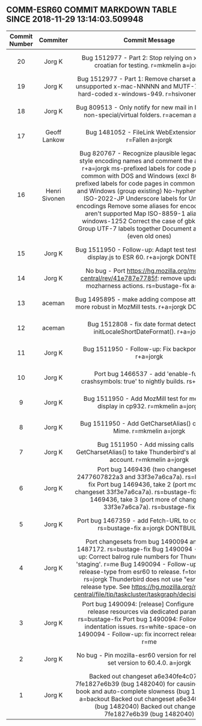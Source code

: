 ## COMM-ESR60 COMMIT MARKDOWN TABLE SINCE 2018-11-29 13:14:03.509948

| Commit Number | Commiter | Commit Message | Commit Url | Date | 
|:---:|:----:|:----------------------------------:|:------:|:----:| 
|20|Jorg K |Bug 1512977 - Part 2: Stop relying on x-mac-croatian for testing. r=mkmelin a=jorgk|[URL](https://hg.mozilla.org/releases/comm-esr60/pushloghtml?changeset=3510ade6c2cb)|2018-12-11 22:01:43
|19|Jorg K |Bug 1512977 - Part 1: Remove charset aliases for unsupported x-mac-NNNNN and MUTF-7, remove hard-coded x-windows-949. r=hsivonen a=jorgk|[URL](https://hg.mozilla.org/releases/comm-esr60/pushloghtml?changeset=c4abcd141b6c)|2018-12-11 22:01:41
|18|Jorg K |Bug 809513 - Only notify for new mail in Inbox and non-special/virtual folders. r=aceman a=jorgk|[URL](https://hg.mozilla.org/releases/comm-esr60/pushloghtml?changeset=bf0d776d3044)|2018-11-30 21:39:30
|17|Geoff Lankow |Bug 1481052 - FileLink WebExtensions API; r=Fallen a=jorgk|[URL](https://hg.mozilla.org/releases/comm-esr60/pushloghtml?changeset=076be5ca12a9)|2018-11-28 23:04:41
|16|Henri Sivonen |Bug 820767 - Recognize plausible legacy Java-style encoding names and comment the alias file. r+a=jorgk    ms-prefixed labels for code pages in common with DOS and Windows (excl 866)    cp-prefixed labels for code pages in common with DOS and Windows (group existing)    No-hyphen label for ISO-2022-JP    Underscore labels for Unix CJK encodings    Remove some aliases for encodings that aren't supported    Map ISO-8859-1 aliases to windows-1252    Correct the case of gbk to GBK    Group UTF-7 labels together    Document all entries (even old ones)|[URL](https://hg.mozilla.org/releases/comm-esr60/pushloghtml?changeset=ece4d20e004b)|2018-12-09 00:47:00
|15|Jorg K |Bug 1511950 - Follow-up: Adapt test test-cp932-display.js to ESR 60. r+a=jorgk DONTBUILD|[URL](https://hg.mozilla.org/releases/comm-esr60/pushloghtml?changeset=37dd76e3e500)|2018-12-09 19:59:59
|14|Jorg K |No bug - Port https://hg.mozilla.org/mozilla-central/rev/41e787e7785f: remove update from mozharness actions. rs=bustage-fix a=jorgk|[URL](https://hg.mozilla.org/releases/comm-esr60/pushloghtml?changeset=ce3267a40e99)|2018-09-19 22:49:53
|13|aceman |Bug 1495895 - make adding compose attachments more robust in MozMill tests. r+a=jorgk DONTBUILD|[URL](https://hg.mozilla.org/releases/comm-esr60/pushloghtml?changeset=dd636f3ec3fe)|2018-10-02 12:30:00
|12|aceman |Bug 1512808 - fix date format detection in initLocaleShortDateFormat(). r+a=jorgk|[URL](https://hg.mozilla.org/releases/comm-esr60/pushloghtml?changeset=321076459c7e)|2018-12-08 13:57:00
|11|Jorg K |Bug 1511950 - Follow-up: Fix backport error. r+a=jorgk|[URL](https://hg.mozilla.org/releases/comm-esr60/pushloghtml?changeset=f520e6a3bb43)|2018-12-09 08:44:13
|10|Jorg K |Port bug 1466537 - add 'enable-full-crashsymbols: true' to nightly builds. rs+a=jorgk|[URL](https://hg.mozilla.org/releases/comm-esr60/pushloghtml?changeset=71a02d037d35)|2018-12-08 23:25:43
|9|Jorg K |Bug 1511950 - Add MozMill test for message display in cp932. r=mkmelin a=jorgk|[URL](https://hg.mozilla.org/releases/comm-esr60/pushloghtml?changeset=42ff108f0802)|2018-12-05 22:06:00
|8|Jorg K |Bug 1511950 - Add GetCharsetAlias() call to JS Mime. r=mkmelin a=jorgk|[URL](https://hg.mozilla.org/releases/comm-esr60/pushloghtml?changeset=1c58185f5700)|2018-12-05 22:05:58
|7|Jorg K |Bug 1511950 - Add missing calls to GetCharsetAlias() to take Thunderbird's aliases into account. r=mkmelin a=jorgk|[URL](https://hg.mozilla.org/releases/comm-esr60/pushloghtml?changeset=5d43ca613923)|2018-12-05 10:27:59
|6|Jorg K |Port bug 1469436 (two changesets: 2477607822a3 and 33f3e7a6ca7a). rs=bustage-fix       Port bug 1469436, take 2 (port more of changeset 33f3e7a6ca7a). rs=bustage-fix       Port bug 1469436, take 3 (port more of changeset 33f3e7a6ca7a). rs=bustage-fix|[URL](https://hg.mozilla.org/releases/comm-esr60/pushloghtml?changeset=0db5f3f7acd8)|2018-07-13 11:24:28
|5|Jorg K |Port bug 1467359 - add Fetch-URL to config.yml. rs=bustage-fix a=jorgk DONTBUILD|[URL](https://hg.mozilla.org/releases/comm-esr60/pushloghtml?changeset=e224e5b9ec04)|2018-07-31 10:50:35
|4|Jorg K |Port changesets from bug 1490094 and bug 1487172. rs=bustage-fix       Bug 1490094 - Follow-up: Correct balrog rule numbers for Thunderbird's 'staging'. r=me       Bug 1490094 - Follow-up: Change release-type from esr60 to release. f=tomprince, rs=jorgk  Thunderbird does not use "esr. " as a release type. See https://hg.mozilla.org/mozilla-central/file/tip/taskcluster/taskgraph/decision.py#l95|[URL](https://hg.mozilla.org/releases/comm-esr60/pushloghtml?changeset=440a81faa54e)|2018-09-18 09:13:37
|3|Jorg K |Port bug 1490094: [release] Configure staging release resources via dedicated parameter. rs=bustage-fix       Port bug 1490094: Follow-up: Fix indentation issues. rs=white-space-only       Bug 1490094 - Follow-up: fix incorrect release levels. r=me|[URL](https://hg.mozilla.org/releases/comm-esr60/pushloghtml?changeset=02ceff96f1f8)|2018-09-12 08:52:47
|2|Jorg K |No bug - Pin mozilla-esr60 version for release and set version to 60.4.0. a=jorgk|[URL](https://hg.mozilla.org/releases/comm-esr60/pushloghtml?changeset=84bb306f9c5d)|2018-12-08 16:37:46
|1|Jorg K |Backed out changeset a6e340fe4c07 and 7fe1827e6b39 (bug 1482040) for causing address book and auto-complete slowness (bug 1511885). a=backout  Backed out changeset a6e340fe4c07 (bug 1482040) Backed out changeset 7fe1827e6b39 (bug 1482040)|[URL](https://hg.mozilla.org/releases/comm-esr60/pushloghtml?changeset=e4d520b5dc17)|2018-12-04 17:38:23


